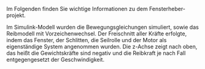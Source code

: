 Im Folgenden finden Sie wichtige Informationen zu dem Fensterheber-projekt.

Im Simulink-Modell wurden die Bewegungsgleichungen simuliert, sowie das Reibmodell mit Vorzeichenwechsel.
Der Freischnitt aller Kräfte erfolgte, indem das Fenster, der Schlitten, die Seilrolle und der Motor als eigenständige System angenommen wurden.
Die z-Achse zeigt nach oben, das heißt die Gewichtskräfte sind negativ und die Reibkraft je nach Fall entgegengesetzt der Geschwindigkeit.